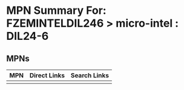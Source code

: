 



# MPN Summary For: FZEMINTELDIL246 > micro-intel : DIL24-6

## MPNs
  

|MPN|Direct Links|Search Links|
| :--- | :--- | :--- |
||||
